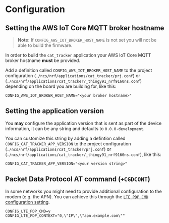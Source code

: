 # Configuration

## Setting the AWS IoT Core MQTT broker hostname

> **Note:** If `CONFIG_AWS_IOT_BROKER_HOST_NAME` is not set you will not be able
> to build the firmware.

In order to build the `cat_tracker` application your AWS IoT Core MQTT broker
hostname **must** be provided.

Add a definition called `CONFIG_AWS_IOT_BROKER_HOST_NAME` to the project
configuration (`./ncs/nrf/applications/cat_tracker/prj.conf`) or
(`./ncs/nrf/applications/cat_tracker/_thingy91_nrf9160ns.conf`) depending
on the board you are building for, like this:

```
CONFIG_AWS_IOT_BROKER_HOST_NAME="<your broker hostname>"
```

## Setting the application version

You **may** configure the application version that is sent as part of the device
information, it can be any string and defaults to `0.0.0-development`.

You can customize this string by adding a defintion called
`CONFIG_CAT_TRACKER_APP_VERSION` to the project configuration
(`./ncs/nrf/applications/cat_tracker/prj.conf`) or (`./ncs/nrf/applications/cat_tracker/_thingy91_nrf9160ns.conf`), like this:

```
CONFIG_CAT_TRACKER_APP_VERSION="<your version string>"
```

## Packet Data Protocol AT command (`+CGDCONT`)

In some networks you might need to provide additional configuration to the modem
(e.g. the APN). You can achieve this through the
[`LTE_PDP_CMD` configuration setting](https://developer.nordicsemi.com/nRF_Connect_SDK/doc/latest/nrf/reference/kconfig/CONFIG_LTE_PDP_CMD.html).

```
CONFIG_LTE_PDP_CMD=y
CONFIG_LTE_PDP_CONTEXT="0,\"IP\",\"apn.example.com\""
```
